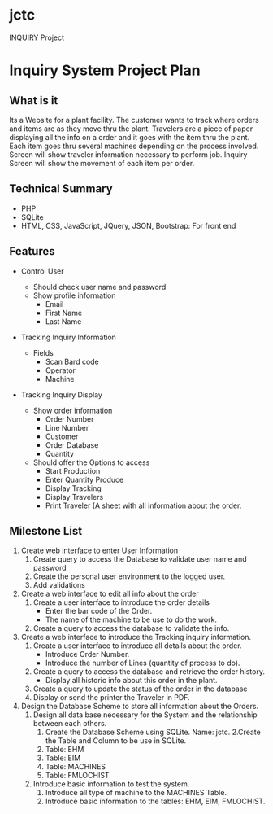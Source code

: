 # jctc
INQUIRY Project
# Inquiry  System Project Plan

## What is it
Its a Website for a plant facility. The customer wants to track where orders and items are as they move thru the plant.  Travelers are a piece of paper displaying all the info on a order and it goes with the item thru the plant.  Each item goes thru several machines depending on the process involved.  
Screen will show traveler information necessary to perform job. Inquiry Screen will show the movement of each item per order.

## Technical Summary

* PHP
* SQLite
* HTML, CSS, JavaScript, JQuery, JSON, Bootstrap: For front end

## Features

* Control User
  * Should check user name and password
  * Show profile information
    * Email
    * First Name
    * Last Name

* Tracking Inquiry Information
  * Fields
    * Scan Bard code
    * Operator
    * Machine
* Tracking Inquiry Display
  * Show order information
    * Order Number
    * Line Number
    * Customer
    * Order Database
    * Quantity
  * Should offer the Options to access
    * Start Production
    * Enter Quantity Produce
    * Display Tracking
    * Display Travelers
    * Print Traveler (A sheet with all information about the order.

## Milestone List

1. Create web interface to enter User Information
   1. Create query to access the Database to validate user name and password
   2. Create the personal user environment to the logged user.
   3. Add validations
2. Create a web interface to edit all info about the order
   1. Create a user interface to introduce the order details
      * Enter the bar code of the Order.
      * The name of the machine to be use to do the work.
   2. Create a query to access the database to validate the info.
3. Create a web interface to introduce the Tracking inquiry information.
   1. Create a user interface to introduce all details about the order.
      * Introduce Order Number.
      * Introduce the number of Lines (quantity of process to do).
   2. Create a query to access the database and retrieve the order history.
      * Display all historic info about this order in the plant.
   3. Create a query to update the status of the order in the database
   4. Display or send the printer the Traveler in PDF.
4. Design the Database Scheme to store all information about the Orders.
   1. Design all data base necessary for the System and the relationship between each others.
      1. Create the Database Scheme using SQLite. Name: jctc.
      2.Create the Table and Column to be use in SQLite.
        1. Table: EHM
        2. Table: EIM
        3. Table: MACHINES
        4. Table: FMLOCHIST
   2. Introduce basic information to test the system.
      1. Introduce all type of machine  to the MACHINES Table.
      2. Introduce basic information to the tables: EHM, EIM, FMLOCHIST.

      
